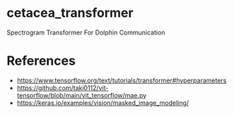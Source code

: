 # cetacea_transformer
Spectrogram  Transformer For Dolphin Communication

# References

* https://www.tensorflow.org/text/tutorials/transformer#hyperparameters
* https://github.com/taki0112/vit-tensorflow/blob/main/vit_tensorflow/mae.py
* https://keras.io/examples/vision/masked_image_modeling/
